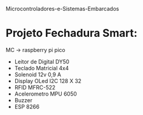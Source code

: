 Microcontroladores-e-Sistemas-Embarcados

# Projeto Fechadura Smart:

MC -> raspberry pi pico

- Leitor de Digital DY50
- Teclado Matricial 4x4
- Solenoid 12v 0,9 A
- Display OLed I2C 128 X 32
- RFID MFRC-522
- Acelerometro MPU 6050
- Buzzer
- ESP 8266

